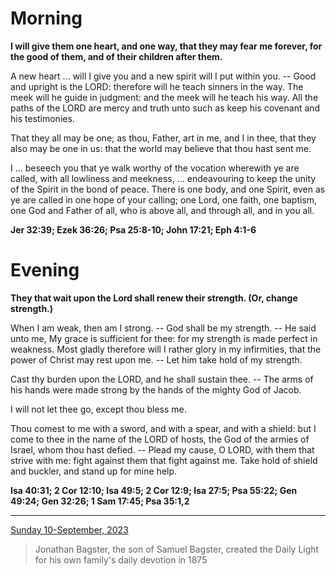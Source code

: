 # Morning

**I will give them one heart, and one way, that they may fear me forever, for the good of them, and of their children after them.**
 
A new heart ... will I give you and a new spirit will I put within you. -- Good and upright is the LORD: therefore will he teach sinners in the way. The meek will he guide in judgment: and the meek will he teach his way. All the paths of the LORD are mercy and truth unto such as keep his covenant and his testimonies.
 
That they all may be one; as thou, Father, art in me, and I in thee, that they also may be one in us: that the world may believe that thou hast sent me.
 
I ... beseech you that ye walk worthy of the vocation wherewith ye are called, with all lowliness and meekness, ... endeavouring to keep the unity of the Spirit in the bond of peace. There is one body, and one Spirit, even as ye are called in one hope of your calling; one Lord, one faith, one baptism, one God and Father of all, who is above all, and through all, and in you all.  

**Jer 32:39; Ezek 36:26; Psa 25:8-10; John 17:21; Eph 4:1-6**

# Evening

**They that wait upon the Lord shall renew their strength. (Or, change strength.)**
 
When I am weak, then am I strong. -- God shall be my strength. -- He said unto me, My grace is sufficient for thee: for my strength is made perfect in weakness. Most gladly therefore will I rather glory in my infirmities, that the power of Christ may rest upon me. -- Let him take hold of my strength.
 
Cast thy burden upon the LORD, and he shall sustain thee. -- The arms of his hands were made strong by the hands of the mighty God of Jacob.
 
I will not let thee go, except thou bless me.
 
Thou comest to me with a sword, and with a spear, and with a shield: but I come to thee in the name of the LORD of hosts, the God of the armies of Israel, whom thou hast defied. -- Plead my cause, O LORD, with them that strive with me: fight against them that fight against me. Take hold of shield and buckler, and stand up for mine help.  

**Isa 40:31; 2 Cor 12:10; Isa 49:5; 2 Cor 12:9; Isa 27:5; Psa 55:22; Gen 49:24; Gen 32:26; 1 Sam 17:45; Psa 35:1,2**

---

[Sunday 10-September, 2023](https://t.me/s/daily_light)

> Jonathan Bagster, the son of Samuel Bagster, created the Daily Light for his own family's daily devotion in 1875


